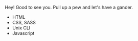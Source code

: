Hey! Good to see you. Pull up a pew and let's have a gander.

- HTML
- CSS, SASS
- Unix CLI
- Javascript


<!---
cl8396/cl8396 is a ✨ special ✨ repository because its `README.md` (this file) appears on your GitHub profile.
You can click the Preview link to take a look at your changes.
--->
